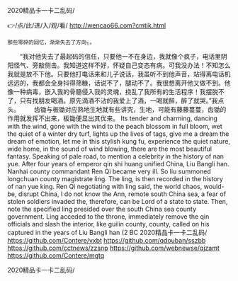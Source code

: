 
2020精品卡一卡二乱码/




👉/点/此/进/入/观/看/ http://wencao66.com?cmtik.html




	那些零碎的回忆，渐渐失去了方向╮。
　　“我对他失去了最起码的信任，只要他一不在身边，我就像个疯子，电话里阴阳怪气、旁敲侧击。我知道这样不好，怀疑自己变态有病。可我没办法！不知怎么我就是放不下他。只要他打电话来和儿子说话，我虽听不到他声音，站得离电话机远远的，我都会全身抖得筛糠，话说不了，腿动不了。我很想离开他又做不到。他像一种病毒，嵌入我的骨髓侵入我的灵魂，挠乱了我所有的生活程序！我摆脱不了，只有找朋友喝酒。原先滴酒不沾的我爱上了酒，一喝就醉，醉了就哭。”我点头。
　　齿锄与板锄对应熟地生地就有些讲究，生地，可能有藤藤蔓蔓，齿锄的作用就发挥不出来，板锄便显出其优来。
Its tender and charming, dancing with the wind, gone with the wind to the peach blossom in full bloom, wet the quiet of a winter dry turf, lights up the lives of tags, give me a dream the dream of emotion, let me in this stylish kung fu, experience the quiet nature, wide home, in the sound of wind blowing, there are the most beautiful fantasy.
Speaking of pale road, to mention a celebrity in the history of nan yue.
After four years of emperor qin shi huang unified China, Liu Bangli han.
Nanhai county commandant Ren Qi became very ill.
So liu summoned longchuan county magistrate ling.
The ling, is then recorded in the history of nan yue king.
Ren Qi negotiating with ling said, the world chaos, would-be, disrupt China, I do not know the Ann, remote south China sea, a fear of stolen soldiers invaded the, therefore, can be Lord of a state to state.
Then, note the specified ling presided over the south China sea county government.
Ling acceded to the throne, immediately remove the qin officials and slash the interior, like guilin county, county, called on his captured in the years of Liu Bangli han (2 BC
2020精品卡一卡二乱码/ https://github.com/Contere/vxbt
https://github.com/qdouban/sszbb
https://github.com/cctnews/zzsnp
https://github.com/webnewse/qjzamt
https://github.com/Contere/mgtq





2020精品卡一卡二乱码/
